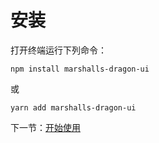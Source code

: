 # 安装

打开终端运行下列命令：

```
npm install marshalls-dragon-ui
```

或

```
yarn add marshalls-dragon-ui
```

下一节：[开始使用](#/doc/get-started)

